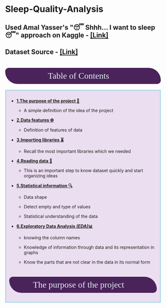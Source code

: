 # Sleep-Quality-Analysis
## Used Amal Yasser's "😴 Shhh... I want to sleep 😴" approach on Kaggle - <a href="https://www.kaggle.com/code/amalyasser/shhh-i-want-to-sleep">[Link]</a>
## Dataset Source - <a href="https://www.kaggle.com/datasets/uom190346a/sleep-health-and-lifestyle-dataset/data">[Link]</a>

# <p style="padding:10px;background-color:#4A235A ;margin:0;color:#E2EEF3;font-family:newtimeroman;font-size:100%;text-align:center;border-radius: 15px 50px;overflow:hidden;font-weight:500">Table of Contents 🏢</p>

<div style = 'border : 3px solid lightblue; background-color:#EBDEF0 ; ;padding:10px'>


* **[1.The purpose of the project 🔐](#1)**

  - A simple definition of the idea of ​​the project
   
   
* **[2.Data features 🌐](#2)**

  - Definition of features of data 
  
  
* **[3.Importing libraries ⏳](#3)**  

   - Recall the most important libraries which we needed
   
   
* **[4.Reading data 📖](#4)**

   - This is an important step to know dataset quickly and start organizing ideas
   
   
* **[5.Statistical information 🔍](#5)**

   - Data shape
   
   - Detect empty and type of values
   
   - Statistical understanding of the data
   
   
* **[6.Exploratory Data Analysis *(EDA)*📊](#6)**
    
   - knowing the column names

   - Knowledge of information through data and its representation in graphs
   
   - Know the parts that are not clear in the data in its normal form

<a id="1"></a>
# <p style="padding:10px;background-color:#4A235A ;margin:0;color:#E2EEF3;font-family:newtimeroman;font-size:100%;text-align:center;border-radius: 15px 50px;overflow:hidden;font-weight:500">The purpose of the project 🔐</p>
